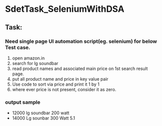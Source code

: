 # SdetTask_SeleniumWithDSA

## Task:

### Need single page UI automation script(eg. selenium) for below Test case.

1. open amazon.in
2. search for lg soundbar
3. read product names and associated main price on 1st search result page.
4. put all product name and price in key value pair
5. Use code to sort via price and print it 1 by 1 
6. where ever price is not present,  consider it as zero.

### output sample
- 12000 lg soundbar 200 watt 
- 14000 Lg sounbar 300 Watt 5.1
